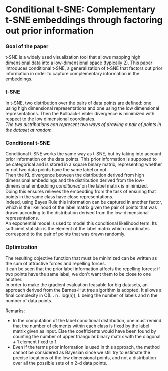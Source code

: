# Conditional t-SNE: Complementary t-SNE embeddings through factoring out prior information

### Goal of the paper
t-SNE is a widely used visualization tool that allows mapping high dimensional data into a low-dimensional space (typically 2).
This paper introduces conditional t-SNE, a generalization of t-SNE that factors out prior information in order to capture complementary information in the embeddings.

### t-SNE
In t-SNE, two distribution over the pairs of data points are defined: one using high dimensional representations and one using the low dimensional representations. Then the Kullback-Leibler divergence is minimized with respect to the low dimensional coordinates.  
*The two distributions can represent two ways of drawing a pair of points in the dataset at random.*

### Conditional t-SNE
Conditional t-SNE works the same way as t-SNE, but by taking into account prior information on the data points. This prior information is supposed to be categorical and is stored in a square binary matrix, representing whether or not two data points have the same label or not.  
Then the KL divergence between the distribution derived from high dimensional embeddings and the distribution derived from the low-dimensional embedding *conditioned* on the label matrix is minimized.  
Doing this ensures relieves the embedding from the task of ensuring that points in the same class have close representations.  
Indeed, using Bayes Rule this information can be captured in another factor, which is the likelihood of the label matrix given the pair of points that was drawn according to the distribution derived from the low-dimensional representations.  
An exponential model is used to model this conditional likelihood term. Its sufficient statistic is the element of the label matrix which coordinates correspond to the pair of points that was drawn randomly.

### Optimization
The resulting objective function that must be minimized can be written as the sum of attractive forces and repelling forces.  
It can be seen that the prior label information affects the repelling forces: if two points have the same label, we don't want them to be close to one another.  
In order to make the gradient evaluation feasable for big datasets, an approach derived from the Barnes-Hut tree algorithm is adopted.
It allows a final complexity in O(L . n . log(n)), L being the number of labels and n the number of data points.


Remarks:
- In the computation of the label conditional distribution, one must remind that the number of elements within each class is fixed by the label matrix given as input. Else the coefficients would have been found by counting the number of upper triangular binary matrix with the diagonal + 1 element fixed to 1.
- Even if the terms prior information is used in this approach, the method cannot be considered as Bayesian since we still try to estimate the precise locations of the low dimensional points, and not a distribution over all the possible sets of n 2-d data points.
